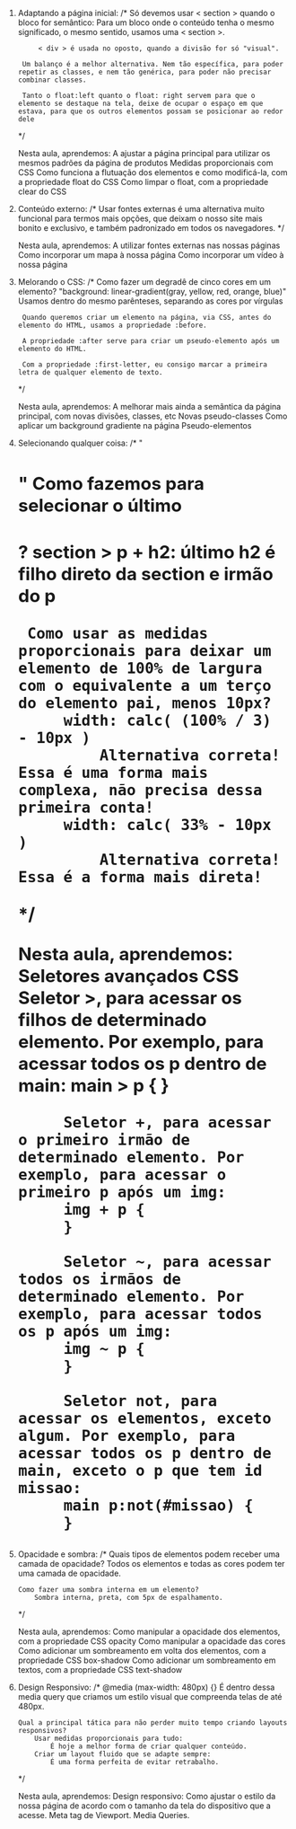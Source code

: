 1. Adaptando a página inicial:
    /*
        Só devemos usar < section > quando o bloco for semântico:
            Para um bloco onde o conteúdo tenha o mesmo significado, o mesmo sentido, usamos uma < section >.

            < div > é usada no oposto, quando a divisão for só "visual".
        
        Um balanço é a melhor alternativa. Nem tão específica, para poder repetir as classes, e nem tão genérica, para poder não precisar combinar classes.

        Tanto o float:left quanto o float: right servem para que o elemento se destaque na tela, deixe de ocupar o espaço em que estava, para que os outros elementos possam se posicionar ao redor dele
    */

    Nesta aula, aprendemos:
        A ajustar a página principal para utilizar os mesmos padrões da página de produtos
        Medidas proporcionais com CSS
        Como funciona a flutuação dos elementos e como modificá-la, com a propriedade float do CSS
        Como limpar o float, com a propriedade clear do CSS


2. Conteúdo externo:
    /*
        Usar fontes externas é uma alternativa muito funcional para termos mais opções, que deixam o nosso site mais bonito e exclusivo, e também padronizado em todos os navegadores.
    */

    Nesta aula, aprendemos:
        A utilizar fontes externas nas nossas páginas
        Como incorporar um mapa à nossa página
        Como incorporar um vídeo à nossa página

    
3. Melorando o CSS:
    /*
        Como fazer um degradê de cinco cores em um elemento?
            "background: linear-gradient(gray, yellow, red, orange, blue)"
                Usamos dentro do mesmo parênteses, separando as cores por vírgulas

        Quando queremos criar um elemento na página, via CSS, antes do elemento do HTML, usamos a propriedade :before.

        A propriedade :after serve para criar um pseudo-elemento após um elemento do HTML.

        Com a propriedade :first-letter, eu consigo marcar a primeira letra de qualquer elemento de texto.
    */

    Nesta aula, aprendemos:
        A melhorar mais ainda a semântica da página principal, com novas divisões, classes, etc
        Novas pseudo-classes
        Como aplicar um background gradiente na página
        Pseudo-elementos


4. Selecionando qualquer coisa:
    /*
        "
        <h2>
        <section>
        <h2>
        <p>
        </p>
        <h2>
        "
            Como fazemos para selecionar o último <h2>?
                section > p + h2:
                    último h2 é filho direto da section e irmão do p

        Como usar as medidas proporcionais para deixar um elemento de 100% de largura com o equivalente a um terço do elemento pai, menos 10px?
            width: calc( (100% / 3) - 10px )
                Alternativa correta! Essa é uma forma mais complexa, não precisa dessa primeira conta!
            width: calc( 33% - 10px )
                Alternativa correta! Essa é a forma mais direta!
    */

    Nesta aula, aprendemos:
        Seletores avançados CSS
            Seletor >, para acessar os filhos de determinado elemento. Por exemplo, para acessar todos os p dentro de main:
            main > p {
            }

            Seletor +, para acessar o primeiro irmão de determinado elemento. Por exemplo, para acessar o primeiro p após um img:
            img + p {
            }
            
            Seletor ~, para acessar todos os irmãos de determinado elemento. Por exemplo, para acessar todos os p após um img:
            img ~ p {
            }
            
            Seletor not, para acessar os elementos, exceto algum. Por exemplo, para acessar todos os p dentro de main, exceto o p que tem id missao:
            main p:not(#missao) {
            }


05. Opacidade e sombra:
    /*
        Quais tipos de elementos podem receber uma camada de opacidade?
            Todos os elementos e todas as cores podem ter uma camada de opacidade.

        Como fazer uma sombra interna em um elemento?
            Sombra interna, preta, com 5px de espalhamento.
    */

    Nesta aula, aprendemos:
        Como manipular a opacidade dos elementos, com a propriedade CSS opacity
        Como manipular a opacidade das cores
        Como adicionar um sombreamento em volta dos elementos, com a propriedade CSS box-shadow
        Como adicionar um sombreamento em textos, com a propriedade CSS text-shadow


06. Design Responsivo:
    /*
        @media (max-width: 480px) {}
            É dentro dessa media query que criamos um estilo visual que compreenda telas de até 480px.

        Qual a principal tática para não perder muito tempo criando layouts responsivos?
            Usar medidas proporcionais para tudo:
                É hoje a melhor forma de criar qualquer conteúdo.
            Criar um layout fluido que se adapte sempre:
                É uma forma perfeita de evitar retrabalho.
    */

    Nesta aula, aprendemos:
        Design responsivo: 
            Como ajustar o estilo da nossa página de acordo com o tamanho da tela do dispositivo que a acesse.
        Meta tag de Viewport.
        Media Queries.